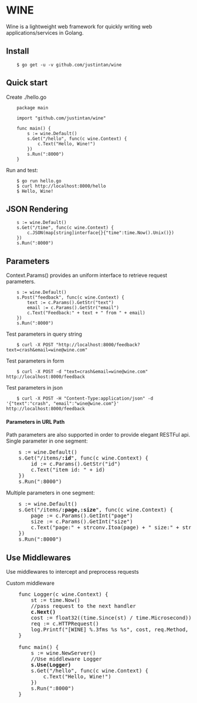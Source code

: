 # WINE

Wine is a lightweight web framework for quickly writing web applications/services in Golang. 

## Install  

        $ go get -u -v github.com/justintan/wine

## Quick start  
Create ./hello.go  
        
        package main
        
        import "github.com/justintan/wine"
        
        func main() {
        	s := wine.Default()
        	s.Get("/hello", func(c wine.Context) {
        		c.Text("Hello, Wine!")
        	})
        	s.Run(":8000")
        }
Run and test:  

        $ go run hello.go
        $ curl http://localhost:8000/hello
        $ Hello, Wine!
        

## JSON Rendering

        s := wine.Default()
        s.Get("/time", func(c wine.Context) {
        	c.JSON(map[string]interface{}{"time":time.Now().Unix()})
        })
        s.Run(":8000")

## Parameters
Context.Params() provides an uniform interface to retrieve request parameters.  

        s := wine.Default()
        s.Post("feedback", func(c wine.Context) {
            text := c.Params().GetStr("text")
            email := c.Params().GetStr("email")
            c.Text("Feedback:" + text + " from " + email)
        })
        s.Run(":8000")
Test parameters in query string

        $ curl -X POST "http://localhost:8000/feedback?text=crash&email=wine@wine.com"
Test parameters in form

        $ curl -X POST -d "text=crash&email=wine@wine.com" http://localhost:8000/feedback
Test parameters in json

        $ curl -X POST -H "Content-Type:application/json" -d '{"text":"crash", "email":"wine@wine.com"}' http://localhost:8000/feedback
#### Parameters in URL Path
Path parameters are also supported in order to provide elegant RESTFul api.
Single parameter in one segment:
<pre>
    s := wine.Default() 
    s.Get("/items/<b>:id</b>", func(c wine.Context) { 
        id := c.Params().GetStr("id") 
        c.Text("item id: " + id) 
    }) 
    s.Run(":8000")
</pre>
        
Multiple parameters in one segment:   
<pre>
    s := wine.Default() 
    s.Get("/items/<b>:page,:size</b>", func(c wine.Context) { 
        page := c.Params().GetInt("page") 
        size := c.Params().GetInt("size") 
        c.Text("page:" + strconv.Itoa(page) + " size:" + strconv.Itoa(size)) 
    }) 
    s.Run(":8000")
</pre>

## Use Middlewares
Use middlewares to intercept and preprocess requests  

Custom middleware
<pre>
    func Logger(c wine.Context) {
    	st := time.Now()  
    	//pass request to the next handler
    	<b>c.Next()</b> 
    	cost := float32((time.Since(st) / time.Microsecond)) / 1000.0
    	req := c.HTTPRequest()
    	log.Printf("[WINE] %.3fms %s %s", cost, req.Method, req.RequestURI)
    } <br/>
    func main() {
    	s := wine.NewServer() 
    	//Use middleware Logger
    	<b>s.Use(Logger)</b> 
    	s.Get("/hello", func(c wine.Context) {
    		c.Text("Hello, Wine!")
        })
        s.Run(":8000")
    }
</pre>
  
